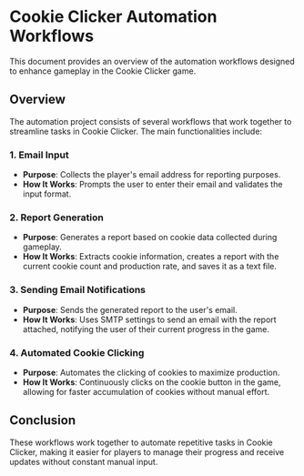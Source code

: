# Cookie Clicker Automation Workflows

This document provides an overview of the automation workflows designed to enhance gameplay in the Cookie Clicker game.

## Overview

The automation project consists of several workflows that work together to streamline tasks in Cookie Clicker. The main functionalities include:

### 1. Email Input
- **Purpose**: Collects the player's email address for reporting purposes.
- **How It Works**: Prompts the user to enter their email and validates the input format.

### 2. Report Generation
- **Purpose**: Generates a report based on cookie data collected during gameplay.
- **How It Works**: Extracts cookie information, creates a report with the current cookie count and production rate, and saves it as a text file.

### 3. Sending Email Notifications
- **Purpose**: Sends the generated report to the user's email.
- **How It Works**: Uses SMTP settings to send an email with the report attached, notifying the user of their current progress in the game.

### 4. Automated Cookie Clicking
- **Purpose**: Automates the clicking of cookies to maximize production.
- **How It Works**: Continuously clicks on the cookie button in the game, allowing for faster accumulation of cookies without manual effort.

## Conclusion

These workflows work together to automate repetitive tasks in Cookie Clicker, making it easier for players to manage their progress and receive updates without constant manual input.
